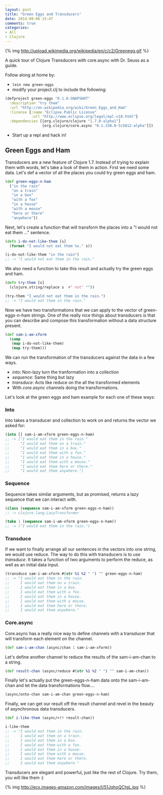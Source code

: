 ```yaml
---
layout: post
title: "Green Eggs and Transducers"
date: 2014-09-06 15:47
comments: true
categories:
- All
- Clojure
---
```


{% img http://upload.wikimedia.org/wikipedia/en/c/c2/Greenegg.gif %}

A quick tour of Clojure Transducers with core.async with Dr. Seuss as a guide.

Follow along at home by:

* `lein new green-eggs`
* modify your project.clj to include the following:
```clojure
(defproject green-eggs "0.1.0-SNAPSHOT"
  :description "try them"
  :url "http://en.wikipedia.org/wiki/Green_Eggs_and_Ham"
  :license {:name "Eclipse Public License"
            :url "http://www.eclipse.org/legal/epl-v10.html"}
  :dependencies [[org.clojure/clojure "1.7.0-alpha1"]
                 [org.clojure/core.async "0.1.338.0-5c5012-alpha"]])
```
* Start up a repl and hack in!


## Green Eggs and Ham

Transducers are a new feature of Clojure 1.7.  Instead of trying to explain them with words, let's take a look of them in action.  First we need some data.  Let's def a vector of all the places you could try green eggs and ham.

```clojure
(def green-eggs-n-ham
  ["in the rain"
   "on a train"
   "in a box"
   "with a fox"
   "in a house"
   "with a mouse"
   "here or there"
   "anywhere"])
```

Next, let's create a function that will transform the places into a "I would not eat them ..." sentence.

```clojure
(defn i-do-not-like-them [s]
  (format "I would not eat them %s." s))

(i-do-not-like-them "in the rain")
;; -> "I would not eat them in the rain."
```

We also need a function to take this result and actually try the green eggs and ham.

```clojure
(defn try-them [s]
  (clojure.string/replace s  #" not" ""))

(try-them "I would not eat them in the rain.")
;; -> "I would eat them in the rain."
```

Now we have two transformations that we can apply to the vector of green-eggs-n-ham strings.
One of the really nice things about transducers is that you can describe and compose this transformation without a data structure present.


```clojure
(def sam-i-am-xform
  (comp
   (map i-do-not-like-them)
   (map try-them)))
```

We can run the transformation of the transducers against the data in a few ways.


* _into_: Non-lazy turn the tranformation into a collection
* _sequence_: Same thing but lazy
* _transduce_: Acts like reduce on the all the transformed elements
* With _core.async_ channels doing the transformations.

Let's look at the green eggs and ham example for each one of these ways:

### Into

Into takes a transducer and collection to work on and returns the vector we asked for:

```clojure
(into [] sam-i-am-xform green-eggs-n-ham)
;; -> ["I would eat them in the rain."
;;     "I would eat them on a train."
;;     "I would eat them in a box."
;;     "I would eat them with a fox."
;;     "I would eat them in a house."
;;     "I would eat them with a mouse."
;;     "I would eat them here or there."
;;     "I would eat them anywhere."]
```

### Sequence

Sequence takes similar arguments, but as promised, returns a lazy sequence that we can interact with.

```clojure
(class (sequence sam-i-am-xform green-eggs-n-ham))
;; -> clojure.lang.LazyTransformer

(take 1 (sequence sam-i-am-xform green-eggs-n-ham))
;; -> ("I would eat them in the rain.")

```

### Transduce
If we want to finally arrange all our sentences in the vectors into one string, we would use reduce.  The way to do this with transducers is to use _transduce_.  It takes a function of two arguments to perform the reduce, as well as an initial data input.

```clojure
(transduce sam-i-am-xform #(str %1 %2 " ") "" green-eggs-n-ham)
;; -> "I would eat them in the rain.
;;     I would eat them on a train.
;;     I would eat them in a box.
;;     I would eat them with a fox.
;;     I would eat them in a house.
;;     I would eat them with a mouse.
;;     I would eat them here or there.
;;     I would eat them anywhere."
```

### Core.async

Core.async has a really nice way to define channels with a transducer that will transform each element on the channel.
 
```clojure
(def sam-i-am-chan (async/chan 1 sam-i-am-xform))
```

Let's define another channel to reduce the results of the sam-i-am-chan to a string.

```clojure
(def result-chan (async/reduce #(str %1 %2 " ") "" sam-i-am-chan))
```

Finally let's actually put the green-eggs-n-ham data onto the sam-i-am-chan and let the data transformations flow....

```clojure
(async/onto-chan sam-i-am-chan green-eggs-n-ham)
```

Finally,
we can get our result off the result channel and revel in the beauty of asynchronous data transducers.

```clojure
(def i-like-them (async/<!! result-chan))

i-like-them
;; -> "I would eat them in the rain.
;;     I would eat them on a train.
;;     I would eat them in a box.
;;     I would eat them with a fox.
;;     I would eat them in a house.
;;     I would eat them with a mouse.
;;     I would eat them here or there.
;;     I would eat them anywhere."

```

Transducers are elegant and powerful, just like the rest of Clojure.  Try them, you will like them :)

{% img http://ecx.images-amazon.com/images/I/51JqhoQCtgL.jpg %}

